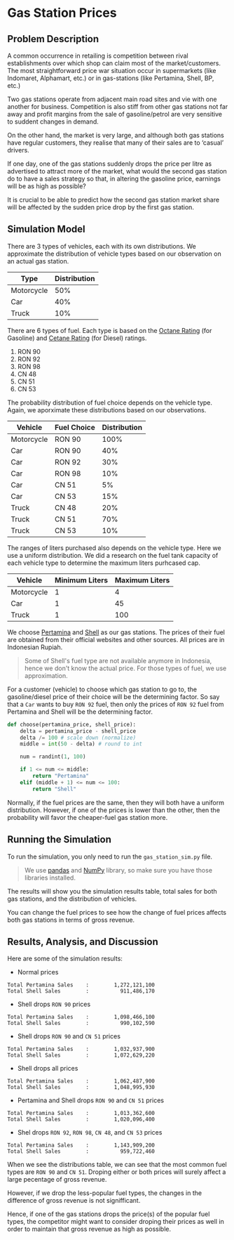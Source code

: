 # Gas Station Prices

## Problem Description

A common occurrence in retailing is competition between rival establishments over which shop can claim most of the market/customers. The most straightforward price war situation occur in supermarkets (like Indomaret, Alphamart, etc.) or in gas-stations (like Pertamina, Shell, BP, etc.)

Two gas stations operate from adjacent main road sites and vie with one another for business. Competition is also stiff from other gas stations not far away and profit margins from the sale of gasoline/petrol are very sensitive to suddent changes in demand.

On the other hand, the market is very large, and although both gas stations have regular customers, they realise that many of their sales are to ‘casual’ drivers.

If one day, one of the gas stations suddenly drops the price per litre as advertised to attract more of the market, what would the second gas station do to have a sales strategy so that, in altering the gasoline price, earnings will be as high as possible?

It is crucial to be able to predict how the second gas station market share will be affected by the sudden price drop by the first gas station.

## Simulation Model

There are 3 types of vehicles, each with its own distributions. We approximate the distribution of vehicle types based on our observation on an actual gas station.

| Type       | Distribution |
|------------|--------------|
| Motorcycle | 50%          |
| Car        | 40%          |
| Truck      | 10%          |

There are 6 types of fuel. Each type is based on the [Octane Rating](https://en.wikipedia.org/wiki/Octane_rating) (for Gasoline) and [Cetane Rating](https://en.wikipedia.org/wiki/Cetane_number) (for Diesel) ratings.

1. RON 90
1. RON 92
1. RON 98
1. CN 48
1. CN 51
1. CN 53

The probability distribution of fuel choice depends on the vehicle type. Again, we aporximate these distributions based on our observations.

| Vehicle    | Fuel Choice | Distribution |
|------------|-------------|--------------|
| Motorcycle | RON 90      | 100%         |
| Car        | RON 90      | 40%          |
| Car        | RON 92      | 30%          |
| Car        | RON 98      | 10%          |
| Car        | CN 51       | 5%           |
| Car        | CN 53       | 15%          |
| Truck      | CN 48       | 20%          |
| Truck      | CN 51       | 70%          |
| Truck      | CN 53       | 10%          |

The ranges of liters purchased also depends on the vehicle type. Here we use a uniform distribution. We did a research on the fuel tank capacity of each vehicle type to determine the maximum liters purhcased cap.

| Vehicle    | Minimum Liters | Maximum Liters |
|------------|----------------|----------------|
| Motorcycle | 1              | 4              |
| Car        | 1              | 45             |
| Truck      | 1              | 100            |

We choose [Pertamina](https://en.wikipedia.org/wiki/Pertamina) and [Shell](https://en.wikipedia.org/wiki/Shell_plc) as our gas stations. The prices of their fuel are obtained from their official websites and other sources. All prices are in Indonesian Rupiah.

> Some of Shell's fuel type are not available anymore in Indonesia, hence we don't know the actual price. For those types of fuel, we use approximation.

For a customer (vehicle) to choose which gas station to go to, the gasoline/diesel price of their choice will be the determining factor. So say that a `Car` wants to buy `RON 92` fuel, then only the prices of `RON 92` fuel from Pertamina and Shell will be the determining factor.

```py
def choose(pertamina_price, shell_price):
    delta = pertamina_price - shell_price
    delta /= 100 # scale down (normalize)
    middle = int(50 - delta) # round to int

    num = randint(1, 100) 

    if 1 <= num <= middle:
        return "Pertamina"
    elif (middle + 1) <= num <= 100:
        return "Shell"
```

Normally, if the fuel prices are the same, then they will both have a uniform distribution. However, if one of the prices is lower than the other, then the probability will favor the cheaper-fuel gas station more.

## Running the Simulation

To run the simulation, you only need to run the `gas_station_sim.py` file.

> We use [pandas](https://pandas.pydata.org/) and [NumPy](https://numpy.org/) library, so make sure you have those libraries installed.

The results will show you the simulation results table, total sales for both gas stations, and the distribution of vehicles.

You can change the fuel prices to see how the change of fuel prices affects both gas stations in terms of gross revenue.

## Results, Analysis, and Discussion

Here are some of the simulation results:

 - Normal prices
 ```
 Total Pertamina Sales    :        1,272,121,100
 Total Shell Sales        :          911,486,170
 ```

 - Shell drops `RON 90` prices
 ```
 Total Pertamina Sales    :        1,098,466,100
 Total Shell Sales        :          990,102,590
 ```

 - Shell drops `RON 90` and `CN 51` prices
 ```
 Total Pertamina Sales    :        1,032,937,900
 Total Shell Sales        :        1,072,629,220
 ```

 - Shell drops all prices
 ```
 Total Pertamina Sales    :        1,062,487,900
 Total Shell Sales        :        1,048,995,930
 ```

 - Pertamina and Shell drops `RON 90` and `CN 51` prices
 ```
 Total Pertamina Sales    :        1,013,362,600
 Total Shell Sales        :        1,020,096,400
 ```

 - Shel drops `RON 92`, `RON 98`, `CN 48`, and `CN 53` prices
 ```
 Total Pertamina Sales    :        1,143,909,200
 Total Shell Sales        :          959,722,460
 ```

When we see the distributions table, we can see that the most common fuel types are `RON 90` and `CN 51`. Droping either or both prices will surely affect a large pecentage of gross revenue.

However, if we drop the less-popular fuel types, the changes in the difference of gross revenue is not signifficant.

Hence, if one of the gas stations drops the price(s) of the popular fuel types, the competitor might want to consider droping their prices as well in order to maintain that gross revenue as high as possible.
